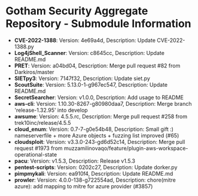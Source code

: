 # Gotham Security Aggregate Repository - Submodule Information
- **CVE-2022-1388**: Version: 4e69a4d, Description: Update CVE-2022-1388.py
- **Log4jShell_Scanner**: Version: c8645cc, Description: Update README.md
- **PRET**: Version: a04bd04, Description: Merge pull request #82 from Darkiros/master
- **SIETpy3**: Version: 7147f32, Description: Update siet.py
- **ScoutSuite**: Version: 5.13.0-1-g967ec547, Description: Update README.md
- **SecretSearcher**: Version: v1.0.0, Description: Add usage to README
- **aws-cli**: Version: 1.10.30-8267-g80980daa7, Description: Merge branch 'release-1.32.95' into develop
- **awsume**: Version: 4.5.5.rc, Description: Merge pull request #258 from trek10inc/release/4.5.5
- **cloud_enum**: Version: 0.7-7-g0e54b48, Description: Small gift :) nameserverfile + more Azure objects + fuzzing list improved (#65)
- **cloudsploit**: Version: v3.3.0-243-gd6d52c14, Description: Merge pull request #1973 from muzzamilinovaqo/feature/plugin-aws-workspace-operational-state
- **pacu**: Version: v1.5.3, Description: Release v1.5.3
- **pentest-scripts**: Version: 0202c27, Description: Update dorker.py
- **pimpmykali**: Version: ea910f4, Description: Update README.md
- **prowler**: Version: 4.0.0-138-g722554ad, Description: chore(mitre azure): add mapping to mitre for azure provider (#3857)
